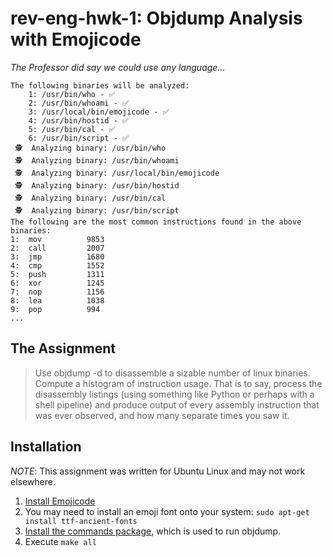 # rev-eng-hwk-1: Objdump Analysis with Emojicode
_The Professor did say we could use *any* language..._

```
The following binaries will be analyzed:
	1: /usr/bin/who - ✅
	2: /usr/bin/whoami - ✅
	3: /usr/local/bin/emojicode - ✅
	4: /usr/bin/hostid - ✅
	5: /usr/bin/cal - ✅
	6: /usr/bin/script - ✅
 🕵  Analyzing binary: /usr/bin/who
 🕵  Analyzing binary: /usr/bin/whoami
 🕵  Analyzing binary: /usr/local/bin/emojicode
 🕵  Analyzing binary: /usr/bin/hostid
 🕵  Analyzing binary: /usr/bin/cal
 🕵  Analyzing binary: /usr/bin/script
The following are the most common instructions found in the above binaries:
1: 	mov      	 9853
2: 	call      	 2007
3: 	jmp      	 1680
4: 	cmp      	 1552
5: 	push      	 1311
6: 	xor      	 1245
7: 	nop      	 1156
8: 	lea      	 1038
9: 	pop      	 994
...
```

## The Assignment
> Use objdump -d to disassemble a sizable number of linux binaries.  Compute a histogram of instruction usage.  That is to say, process the disassembly listings (using something like Python or perhaps with a shell pipeline) and produce output of every assembly instruction that was ever observed, and how many separate times you saw it.

## Installation

_NOTE_: This assignment was written for Ubuntu Linux and may not work elsewhere.

1. [Install Emojicode](http://www.emojicode.org/docs/guides/install.html)
2. You may need to install an emoji font onto your system: `sudo apt-get install ttf-ancient-fonts`
3. [Install the commands package](https://github.com/colinking/emojicode-packages), which is used to run objdump.
4. Execute `make all`
